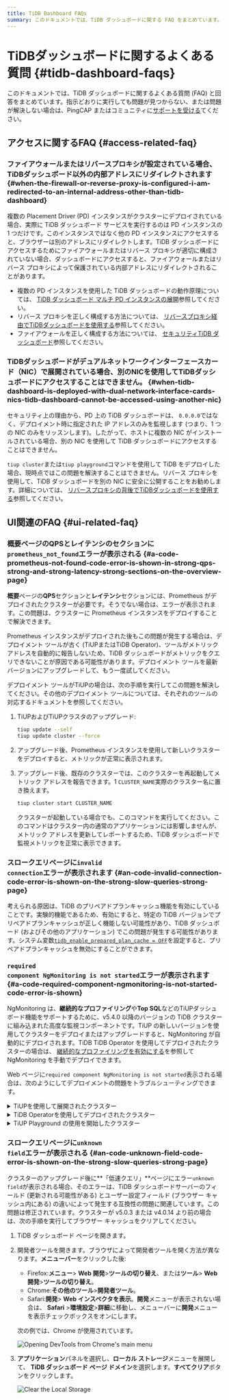 ```yaml
---
title: TiDB Dashboard FAQs
summary: このドキュメントでは、TiDB ダッシュボードに関する FAQ をまとめています。アクセス関連、UI 関連、およびデプロイメントに関する問題を取り上げ、それぞれの問題の解決策を示します。さらにサポートが必要な場合は、PingCAP またはコミュニティからサポートを受けることができます。
---
```


# TiDBダッシュボードに関するよくある質問 {#tidb-dashboard-faqs}

このドキュメントでは、TiDB ダッシュボードに関するよくある質問 (FAQ) と回答をまとめています。指示どおりに実行しても問題が見つからない、または問題が解決しない場合は、PingCAP またはコミュニティに[サポートを受ける](/support.md)てください。

## アクセスに関するFAQ {#access-related-faq}

### ファイアウォールまたはリバースプロキシが設定されている場合、TiDBダッシュボード以外の内部アドレスにリダイレクトされます {#when-the-firewall-or-reverse-proxy-is-configured-i-am-redirected-to-an-internal-address-other-than-tidb-dashboard}

複数の Placement Driver (PD) インスタンスがクラスターにデプロイされている場合、実際に TiDB ダッシュボード サービスを実行するのは PD インスタンスの 1 つだけです。このインスタンスではなく他の PD インスタンスにアクセスすると、ブラウザーは別のアドレスにリダイレクトします。TiDB ダッシュボードにアクセスするためにファイアウォールまたはリバース プロキシが適切に構成されていない場合、ダッシュボードにアクセスすると、ファイアウォールまたはリバース プロキシによって保護されている内部アドレスにリダイレクトされることがあります。

-   複数の PD インスタンスを使用した TiDB ダッシュボードの動作原理については、 [TiDB ダッシュボード マルチ PD インスタンスの展開](/dashboard/dashboard-ops-deploy.md)参照してください。
-   リバース プロキシを正しく構成する方法については、 [リバースプロキシ経由でTiDBダッシュボードを使用する](/dashboard/dashboard-ops-reverse-proxy.md)参照してください。
-   ファイアウォールを正しく構成する方法については、 [セキュリティTiDB ダッシュボード](/dashboard/dashboard-ops-security.md)参照してください。

### TiDBダッシュボードがデュアルネットワークインターフェースカード（NIC）で展開されている場合、別のNICを使用してTiDBダッシュボードにアクセスすることはできません。 {#when-tidb-dashboard-is-deployed-with-dual-network-interface-cards-nics-tidb-dashboard-cannot-be-accessed-using-another-nic}

セキュリティ上の理由から、PD 上の TiDB ダッシュボードは、 `0.0.0.0`ではなく、デプロイメント時に指定された IP アドレスのみを監視します (つまり、1 つの NIC のみをリッスンします)。したがって、ホストに複数の NIC がインストールされている場合、別の NIC を使用して TiDB ダッシュボードにアクセスすることはできません。

`tiup cluster`または`tiup playground`コマンドを使用して TiDB をデプロイした場合、現時点ではこの問題を解決することはできません。リバース プロキシを使用して、TiDB ダッシュボードを別の NIC に安全に公開することをお勧めします。詳細については、 [リバースプロキシの背後でTiDBダッシュボードを使用する](/dashboard/dashboard-ops-reverse-proxy.md)参照してください。

## UI関連のFAQ {#ui-related-faq}

### 概要ページの<strong>QPS</strong>と<strong>レイテンシの</strong>セクションに<code>prometheus_not_found</code>エラーが表示される {#a-code-prometheus-not-found-code-error-is-shown-in-strong-qps-strong-and-strong-latency-strong-sections-on-the-overview-page}

**概要**ページの**QPS**セクションと**レイテンシ**セクションには、Prometheus がデプロイされたクラスターが必要です。そうでない場合は、エラーが表示されます。この問題は、クラスターに Prometheus インスタンスをデプロイすることで解決できます。

Prometheus インスタンスがデプロイされた後もこの問題が発生する場合は、デプロイメント ツールが古く (TiUPまたはTiDB Operator)、ツールがメトリック アドレスを自動的に報告しないため、TiDB ダッシュボードがメトリックをクエリできないことが原因である可能性があります。デプロイメント ツールを最新バージョンにアップグレードして、もう一度試してください。

デプロイメント ツールがTiUPの場合は、次の手順を実行してこの問題を解決してください。その他のデプロイメント ツールについては、それぞれのツールの対応するドキュメントを参照してください。

1.  TiUPおよびTiUPクラスタのアップグレード:

    ```bash
    tiup update --self
    tiup update cluster --force
    ```

2.  アップグレード後、Prometheus インスタンスを使用して新しいクラスターをデプロイすると、メトリックが正常に表示されます。

3.  アップグレード後、既存のクラスターでは、このクラスターを再起動してメトリック アドレスを報告できます。1 `CLUSTER_NAME`実際のクラスター名に置き換えます。

    ```bash
    tiup cluster start CLUSTER_NAME
    ```

    クラスターが起動している場合でも、このコマンドを実行してください。このコマンドはクラスター内の通常のアプリケーションには影響しませんが、メトリック アドレスを更新してレポートするため、TiDB ダッシュボードで監視メトリックを正常に表示できます。

### <strong>スロークエリ</strong>ページに<code>invalid connection</code>エラーが表示されます {#an-code-invalid-connection-code-error-is-shown-on-the-strong-slow-queries-strong-page}

考えられる原因は、TiDB のプリペアドプランキャッシュ機能を有効にしていることです。実験的機能であるため、有効にすると、特定の TiDB バージョンでプリペアドプランキャッシュが正しく機能しない可能性があり、TiDB ダッシュボード (およびその他のアプリケーション) でこの問題が発生する可能性があります。システム変数[`tidb_enable_prepared_plan_cache = OFF`](/system-variables.md#tidb_enable_prepared_plan_cache-new-in-v610)を設定すると、プリペアドプランキャッシュを無効にすることができます。

### <code>required component NgMonitoring is not started</code>エラーが表示されます {#a-code-required-component-ngmonitoring-is-not-started-code-error-is-shown}

NgMonitoring は、**継続的なプロファイリング**や**Top SQL**などのTiUPダッシュボード機能をサポートするために、v5.4.0 以降のバージョンの TiDB クラスターに組み込まれた高度な監視コンポーネントです。TiUP の新しいバージョンを使用してクラスターをデプロイまたはアップグレードすると、NgMonitoring が自動的にデプロイされます。TiDB TiDB Operator を使用してデプロイされたクラスターの場合は、 [継続的なプロファイリングを有効にする](https://docs.pingcap.com/tidb-in-kubernetes/dev/access-dashboard/#enable-continuous-profiling)を参照して NgMonitoring を手動でデプロイできます。

Web ページに`required component NgMonitoring is not started`表示される場合は、次のようにしてデプロイメントの問題をトラブルシューティングできます。

<details><summary>TiUPを使用して展開されたクラスター</summary>

ステップ1. バージョンを確認する

1.  TiUPクラスターのバージョンを確認します。NgMonitoring は、 TiUPが v1.9.0 以降の場合にのみデプロイされます。

    ```shell
    tiup cluster --version
    ```

    コマンド出力にはTiUP のバージョンが表示されます。例:

        tiup version 1.9.0 tiup
        Go Version: go1.17.2
        Git Ref: v1.9.0

2.  TiUPクラスターのバージョンが v1.9.0 より前の場合は、 TiUPとTiUPクラスターを最新バージョンにアップグレードします。

    ```shell
    tiup update --all
    ```

ステップ 2. TiUPを使用して、コントロール マシンに ng_port 構成項目を追加します。次に、Prometheus をリロードします。

1.  クラスター構成ファイルを編集モードで開きます。

    ```shell
    tiup cluster edit-config ${cluster-name}
    ```

2.  `monitoring_servers`下に`ng_port:12020`パラメータを追加します。

        monitoring_servers:
        - host: 172.16.6.6
          ng_port: 12020

3.  Prometheus をリロードします:

    ```shell
    tiup cluster reload ${cluster-name} --role prometheus
    ```

上記の手順を実行した後もエラー メッセージが表示される場合は、PingCAP またはコミュニティから[サポートを受ける](/support.md)問い合わせてください。

</details>

<details><summary>TiDB Operatorを使用してデプロイされたクラスター</summary>

TiDB Operatorドキュメントのセクション[継続的なプロファイリングを有効にする](https://docs.pingcap.com/tidb-in-kubernetes/dev/access-dashboard/#enable-continuous-profiling)手順に従って、NgMonitoringコンポーネントをデプロイ。

</details>

<details><summary>TiUP Playground の使用を開始したクラスター</summary>

クラスターを起動すると、 TiUP Playground (&gt;= v1.8.0) は NgMonitoringコンポーネントを自動的に起動します。TiUP Playground を最新バージョンに更新するには、次のコマンドを実行します。

```shell
tiup update --self
tiup update playground
```

</details>

### <strong>スロークエリ</strong>ページに<code>unknown field</code>エラーが表示される {#an-code-unknown-field-code-error-is-shown-on-the-strong-slow-queries-strong-page}

クラスターのアップグレード後に**「低速クエリ」**ページにエラー`unknown field`が表示される場合、そのエラーは、TiDB ダッシュボードサーバーのフィールド (更新される可能性がある) とユーザー設定フィールド (ブラウザー キャッシュ内にある) の違いによって発生する互換性の問題に関連しています。この問題は修正されています。クラスターが v5.0.3 または v4.0.14 より前の場合は、次の手順を実行してブラウザー キャッシュをクリアしてください。

1.  TiDB ダッシュボード ページを開きます。

2.  開発者ツールを開きます。ブラウザによって開発者ツールを開く方法が異なります。**メニューバー**をクリックした後:

    -   Firefox:**メニュー**&gt; **Web 開発**&gt;**ツールの切り替え**、または**ツール**&gt; **Web 開発**&gt;**ツールの切り替え**。
    -   Chrome:**その他のツール**&gt;**開発者ツール**。
    -   Safari:**開発**&gt; **Web インスペクタを表示**。**開発**メニューが表示されない場合は、 **Safari** &gt;**環境設定**&gt;**詳細**に移動し、メニューバーに**開発**メニューを表示チェックボックスをオンにします。

    次の例では、Chrome が使用されています。

    ![Opening DevTools from Chrome's main menu](https://download.pingcap.com/images/docs/dashboard/dashboard-faq-devtools.png)

3.  **アプリケーション**パネルを選択し、**ローカル ストレージ**メニューを展開して、 **TiDB ダッシュボード ページ ドメイン**を選択します。**すべてクリア**ボタンをクリックします。

    ![Clear the Local Storage](https://download.pingcap.com/images/docs/dashboard/dashboard-faq-devtools-application.png)
